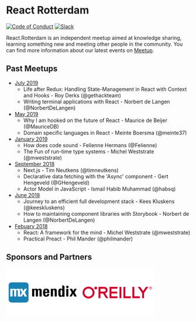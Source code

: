 # React Rotterdam

[![Code of Conduct][code-of-conduct-schield]][code-of-conduct] [![Slack][slack-shield]][slack]

React.Rotterdam is an independent meetup aimed at knowledge sharing, learning something new and meeting other people in the community. You can find more information about our latest events on [Meetup](https://www.meetup.com/React-Rotterdam/).

## Past Meetups

* [July 2019][july-2019]
    * Life after Redux: Handling State-Management in React with Context and Hooks - Roy Derks (@gethackteam)
    * Writing terminal applications with React - Norbert de Langen (@NorbertDeLangen)
* [May 2019][may-2019]
    * Why I am hooked on the future of React - Maurice de Beijer (@MauriceDB)
    * Domain specific languages in React - Meinte Boersma (@meinte37)
* [January 2019][jan-2019]
    * How does code sound - Felienne Hermans (@Felienne)
    * The Fun of run-time type systems - Michel Weststrate (@mweststrate)
* [September 2018][sep-2018]
    * Next.js - Tim Neutkens (@timneutkens)
    * Declarative data fetching with the 'Async' component - Gert Hengeveld (@GHengeveld)
    * Actor Model in JavaScript - Ismail Habib Muhammad (@habsq)
* [June 2018][jun-2018]
    * Journey to an efficient full development stack - Kees Kluskens (@keeskluskens)
    * How to maintaining component libraries with Storybook - Norbert de Langen (@NorbertDeLangen)
* [Febuary 2018][feb-2018]
    * React: A framework for the mind - Michel Weststrate (@mweststrate)
    * Practical Preact - Phil Mander (@philmander)

## Sponsors and Partners

[<img src="./logos/Mendix.png" alt="Mendix" width="200">][mendix] [<img src="./logos/OReilly.png" alt="O'Reilly Media" width="200">][oreilly]

[july-2019]: https://www.meetup.com/React-Rotterdam/events/262803775/
[may-2019]: https://www.meetup.com/React-Rotterdam/events/260725401/
[jan-2019]: https://www.meetup.com/React-Rotterdam/events/256340884/
[sep-2018]: https://www.meetup.com/React-Rotterdam/events/254069165/
[jun-2018]: https://www.meetup.com/React-Rotterdam/events/249414995/
[feb-2018]: https://www.meetup.com/React-Rotterdam/events/245132592/

[code-of-conduct-schield]: https://img.shields.io/badge/code%20of-conduct-ff69b4.svg?style=flat-square
[code-of-conduct]: https://github.com/reactrotterdam/meetup/blob/master/CODE_OF_CONDUCT.md
[slack-shield]: https://img.shields.io/badge/chat-on%20slack-brightgreen.svg?style=flat-square
[slack]: https://reactrotterdam.slack.com

[mendix]: https://www.mendix.com/
[oreilly]: https://www.oreilly.com/
